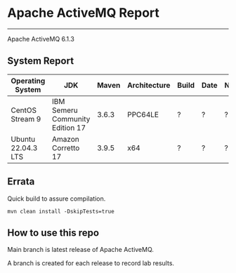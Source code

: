 # Apache ActiveMQ Report
--- 

Apache ActiveMQ 6.1.3

## System Report

| Operating System    | JDK       | Maven | Architecture | Build | Date  | Notes |
|---------------------|-----------|-------|--------------|-------|-------|-------|
| CentOS Stream 9         | IBM Semeru Community Edition 17   | 3.6.3 | PPC64LE      | ? | ? | ? |
| Ubuntu 22.04.3 LTS          | Amazon Corretto 17   | 3.9.5 | x64      |  ? | ? | ? |


## Errata


Quick build to assure compilation. 
```
mvn clean install -DskipTests=true
```

## How to use this repo

Main branch is latest release of Apache ActiveMQ.

A branch is created for each release to record lab results.
